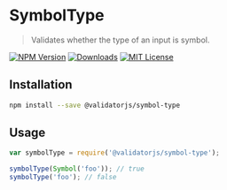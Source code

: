# SymbolType

> Validates whether the type of an input is symbol.

[![NPM Version](https://img.shields.io/npm/v/@validatorjs/symbol-type.svg)](https://www.npmjs.com/package/@validatorjs/symbol-type)
[![Downloads](https://img.shields.io/npm/dt/@validatorjs/symbol-type.svg)](https://www.npmjs.com/package/@validatorjs/symbol-type)
[![MIT License](https://img.shields.io/npm/l/@validatorjs/symbol-type.svg)](../../LICENSE)

## Installation

```bash
npm install --save @validatorjs/symbol-type
```

## Usage

```js
var symbolType = require('@validatorjs/symbol-type');

symbolType(Symbol('foo')); // true
symbolType('foo'); // false
```
